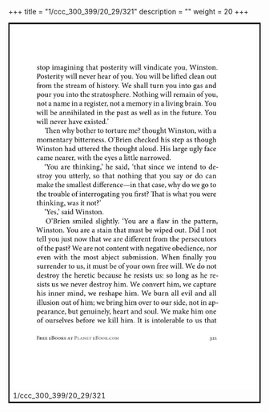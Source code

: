 +++
title = "1/ccc_300_399/20_29/321"
description = ""
weight = 20
+++

<table style="border:2px solid black;max-width:800px;max-height:800px;" 
><tr><td><img class="center-fit-jpg"
src="/jpg_/out_jpg_1984__321.jpg"  >1/ccc_300_399/20_29/321</img></td></tr></table>